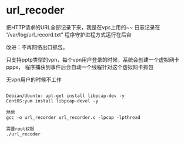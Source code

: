 url_recoder
===========

把HTTP请求的URL全部记录下来，我是在vps上用的~~
日志记录在 “/var/log/url_record.txt”
程序守护进程方式运行在后台

改进：不再网络出口抓包。

只支持pptp类型的vpn，每个vpn用户登录的时候，系统会创建一个虚拟网卡pppx，
程序捕获到事件后会自动一个线程针对这个虚拟网卡抓包

无vpn用户的时候不工作







<pre><code>
Debian/Ubuntu: apt-get install libpcap-dev -y
CentOS:yum install libpcap-devel -y

然后
gcc -o url_recorder url_recorder.c -lpcap -lpthread

需要root权限
./url_recoder 
</code></pre>
